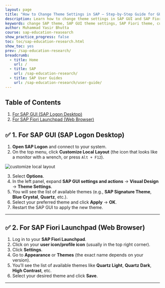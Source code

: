 ```yaml
---
layout: page
title: "How to Change Theme Settings in SAP – Step-by-Step Guide for GUI and Fiori"
description: Learn how to change theme settings in SAP GUI and SAP Fiori Launchpad with easy, step-by-step instructions. Discover how to customize your SAP interface for better usability and appearance. Perfect for teachers, students, and key users in education and research.
keywords: change SAP theme, SAP GUI theme settings, SAP Fiori theme, customize SAP appearance, SAP user guide, SAP desktop theme, SAP web theme, SAP interface customization, SAP education, SAP
author: Muhammad Yasir Bhutta
course: sap-education-reasearch
show_practice_progress: false
toc: toc/sap-education-research.html
show_toc: yes
prev: /sap-education-research/
breadcrumb:
  - title: Home
    url: /
  - title: SAP
    url: /sap-education-research/
  - title: SAP User Guides
    url: /sap-education-research/user-guide/
---
```


## Table of Contents

1. [For SAP GUI (SAP Logon Desktop)](#-1-for-sap-gui-sap-logon-desktop)
2. [For SAP Fiori Launchpad (Web Browser)](#-2-for-sap-fiori-launchpad-web-browser)

## ✅ 1. **For SAP GUI (SAP Logon Desktop)**

1. **Open SAP Logon** and connect to your system.
2. On the top menu, click **Customize Local Layout** (the icon that looks like a monitor with a wrench, or press `Alt + F12`).

![customize local layout](https://res.cloudinary.com/da0pjikvw/image/upload/v1752227765/cutomize_layout_cya3vc.png)

3. Select **Options**.
4. In the left panel, expand **SAP GUI settings and actions** → **Visual Design** → **Theme Settings**.
5. You will see the list of available themes (e.g., **SAP Signature Theme**, **Blue Crystal**, **Quartz**, etc.).
6. Select your preferred theme and click **Apply** → **OK**.
7. Restart the SAP GUI to apply the new theme.

---

## ✅ 2. **For SAP Fiori Launchpad (Web Browser)**

1. Log in to your **SAP Fiori Launchpad**.
2. Click on your **user icon/profile icon** (usually in the top right corner).
3. Click **Settings**.
4. Go to **Appearance** or **Themes** (the exact name depends on your version).
5. You’ll see the list of available themes like **Quartz Light**, **Quartz Dark**, **High Contrast**, etc.
6. Select your desired theme and click **Save**.

---

